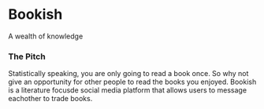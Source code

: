 # Bookish
A wealth of knowledge

### The Pitch
Statistically speaking, you are only going to read a book once. So why not give an opportunity for other people to read the books you enjoyed. Bookish is a literature focusde social media platform that allows users to message eachother to trade books. 
